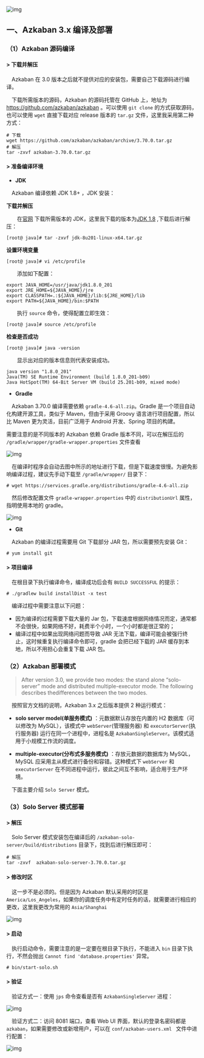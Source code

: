 ![img](./images/azkaban.png)

## 一、Azkaban 3.x 编译及部署

### （1）Azkaban 源码编译

#### > 下载并解压

&emsp;Azkaban 在 3.0 版本之后就不提供对应的安装包，需要自己下载源码进行编译。

&emsp;下载所需版本的源码，Azkaban 的源码托管在 GitHub 上，地址为 https://github.com/azkaban/azkaban 。可以使用 `git clone` 的方式获取源码，也可以使用 `wget` 直接下载对应 release 版本的 `tar.gz` 文件，这里我采用第二种方式：

```shell
# 下载
wget https://github.com/azkaban/azkaban/archive/3.70.0.tar.gz
# 解压
tar -zxvf azkaban-3.70.0.tar.gz
```



#### > 准备编译环境

- **JDK** 

&emsp;Azkaban 编译依赖 JDK 1.8+ ，JDK 安装：

**下载并解压**

&emsp;&emsp;在[官网](https://www.oracle.com/technetwork/java/javase/downloads/index.html) 下载所需版本的 JDK，这里我下载的版本为[JDK 1.8](https://www.oracle.com/technetwork/java/javase/downloads/jdk8-downloads-2133151.html) ,下载后进行解压：

```shell
[root@ java]# tar -zxvf jdk-8u201-linux-x64.tar.gz
```

**设置环境变量**

```shell
[root@ java]# vi /etc/profile
```

&emsp;&emsp;添加如下配置：

```shell
export JAVA_HOME=/usr/java/jdk1.8.0_201  
export JRE_HOME=${JAVA_HOME}/jre  
export CLASSPATH=.:${JAVA_HOME}/lib:${JRE_HOME}/lib  
export PATH=${JAVA_HOME}/bin:$PATH
```

&emsp;&emsp;执行 `source` 命令，使得配置立即生效：

```shell
[root@ java]# source /etc/profile
```

**检查是否成功**

```shell
[root@ java]# java -version
```

&emsp;&emsp;显示出对应的版本信息则代表安装成功。

```shell
java version "1.8.0_201"
Java(TM) SE Runtime Environment (build 1.8.0_201-b09)
Java HotSpot(TM) 64-Bit Server VM (build 25.201-b09, mixed mode)
```



- **Gradle** 

&emsp;Azkaban 3.70.0 编译需要依赖 `gradle-4.6-all.zip`。Gradle 是一个项目自动化构建开源工具，类似于 Maven，但由于采用 Groovy 语言进行项目配置，所以比 Maven 更为灵活，目前广泛用于 Android 开发、Spring 项目的构建。

需要注意的是不同版本的 Azkaban 依赖 Gradle 版本不同，可以在解压后的 `/gradle/wrapper/gradle-wrapper.properties` 文件查看

![img](./images/azkaban-gradle-wrapper.png)

&emsp;在编译时程序会自动去图中所示的地址进行下载，但是下载速度很慢。为避免影响编译过程，建议先手动下载至 `/gradle/wrapper/` 目录下：

```shell
# wget https://services.gradle.org/distributions/gradle-4.6-all.zip
```

&emsp;然后修改配置文件 `gradle-wrapper.properties` 中的 `distributionUrl` 属性，指明使用本地的 gradle。

![img](./images/azkaban-gradle-wrapper-2.png)

- **Git** 

&emsp;Azkaban 的编译过程需要用 Git 下载部分 JAR 包，所以需要预先安装 Git：

```shell
# yum install git
```



#### > 项目编译

&emsp;在根目录下执行编译命令，编译成功后会有 `BUILD SUCCESSFUL` 的提示：

```shell
# ./gradlew build installDist -x test
```

&emsp;编译过程中需要注意以下问题：

- 因为编译的过程需要下载大量的 Jar 包，下载速度根据网络情况而定，通常都不会很快，如果网络不好，耗费半个小时，一个小时都是很正常的；
- 编译过程中如果出现网络问题而导致 JAR 无法下载，编译可能会被强行终止，这时候重复执行编译命令即可，gradle 会把已经下载的 JAR 缓存到本地，所以不用担心会重复下载 JAR 包。



### （2）Azkaban 部署模式

> After version 3.0, we provide two modes: the stand alone “solo-server” mode and distributed multiple-executor mode. The following describes thedifferences between the two modes.

&emsp;按照官方文档的说明，Azkaban 3.x 之后版本提供 2 种运行模式：

- **solo server model(单服务模式)** ：元数据默认存放在内置的 H2 数据库（可以修改为 MySQL），该模式中 `webServer`(管理服务器) 和 `executorServer`(执行服务器) 运行在同一个进程中，进程名是 `AzkabanSingleServer`。该模式适用于小规模工作流的调度。


- **multiple-executor(分布式多服务模式)** ：存放元数据的数据库为 MySQL，MySQL 应采用主从模式进行备份和容错。这种模式下 `webServer` 和 `executorServer` 在不同进程中运行，彼此之间互不影响，适合用于生产环境。

&emsp;下面主要介绍 `Solo Server` 模式。



### （3）Solo Server 模式部署

#### > 解压

&emsp;Solo Server 模式安装包在编译后的 `/azkaban-solo-server/build/distributions` 目录下，找到后进行解压即可：

```shell
# 解压
tar -zxvf  azkaban-solo-server-3.70.0.tar.gz
```



#### > 修改时区

&emsp;这一步不是必须的。但是因为 Azkaban 默认采用的时区是 `America/Los_Angeles`，如果你的调度任务中有定时任务的话，就需要进行相应的更改，这里我更改为常用的 `Asia/Shanghai`

![img](./images/azkaban-setting.png)



#### > 启动

&emsp;执行启动命令，需要注意的是一定要在根目录下执行，不能进入 `bin` 目录下执行，不然会抛出 `Cannot find 'database.properties'` 异常。

```shell
# bin/start-solo.sh
```



#### > 验证

&emsp;验证方式一：使用 `jps` 命令查看是否有 `AzkabanSingleServer` 进程：

![img](./images/akaban-jps.png)

&emsp;验证方式二：访问 8081 端口，查看 Web UI 界面，默认的登录名密码都是 `azkaban`，如果需要修改或新增用户，可以在 `conf/azkaban-users.xml ` 文件中进行配置：

![img](./images/azkaban-web-ui.png)

